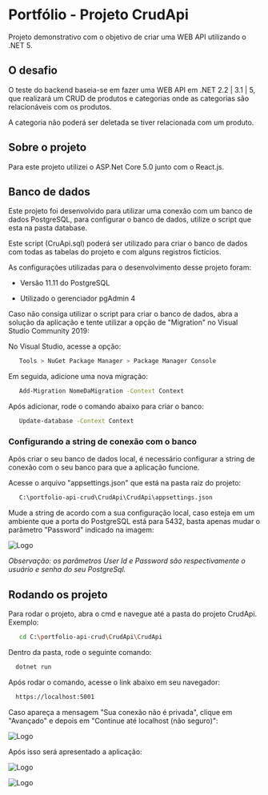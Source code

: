 
# Portfólio - Projeto CrudApi

Projeto demonstrativo com o objetivo de criar uma WEB API utilizando o .NET 5.



## O desafio

O teste do backend baseia-se em fazer uma WEB API em .NET 2.2 | 3.1 | 5, que
realizará um CRUD de produtos e categorias onde as categorias são relacionáveis com
os produtos. 

A categoria não poderá ser deletada se tiver relacionada com um produto.



## Sobre o projeto

Para este projeto utilizei o ASP.Net Core 5.0 junto com o React.js.


## Banco de dados

Este projeto foi desenvolvido para utilizar uma conexão com um banco de dados PostgreSQL, para configurar o banco de dados, utilize o script que esta na pasta database. 

Este script (CruApi.sql) poderá ser utilizado para criar o banco de dados com todas as tabelas do projeto e com alguns registros fictícios.

As configurações utilizadas para o desenvolvimento desse projeto foram:

- Versão 11.11 do PostgreSQL

- Utilizado o gerenciador pgAdmin 4

Caso não consiga utilizar o script para criar o banco de dados, abra a solução da aplicação e tente utilizar a opção de "Migration" no Visual Studio Community 2019:

No Visual Studio, acesse a opção:

```bash
   Tools > NuGet Package Manager > Package Manager Console
```

Em seguida, adicione uma nova migração:

```bash
   Add-Migration NomeDaMigration -Context Context
```
Após adicionar, rode o comando abaixo para criar o banco:

```bash
   Update-database -Context Context
```

### Configurando a string de conexão com o banco

Após criar o seu banco de dados local, é necessário configurar a string de conexão com o seu banco para que a aplicação funcione.

Acesse o arquivo "appsettings.json" que está na pasta raiz do projeto:

```bash
   C:\portfolio-api-crud\CrudApi\CrudApi\appsettings.json
```

Mude a string de acordo com a sua configuração local, caso esteja em um ambiente que a porta do PostgreSQL está para 5432, basta apenas mudar o parâmetro "Password" indicado na imagem:

![Logo](https://i.ibb.co/XSkZzMt/Screenshot-3.png)

_Observação: os parâmetros User Id e Password são respectivamente o usuário e senha do seu PostgreSql._ 

## Rodando os projeto

Para rodar o projeto, abra o cmd e navegue até a pasta do projeto CrudApi.
Exemplo:

```bash
   cd C:\portfolio-api-crud\CrudApi\CrudApi
```

Dentro da pasta, rode o seguinte comando:

```bash
  dotnet run
```

Após rodar o comando, acesse o link abaixo em seu navegador:

```bash
  https://localhost:5001
```

Caso apareça a mensagem "Sua conexão não é privada", clique em "Avançado" e depois em "Continue até localhost (não seguro)":

![Logo](https://i.ibb.co/tsLRTRP/captura2340.png)

Após isso será apresentado a aplicação:

![Logo](https://i.ibb.co/d5Q659w/video.gif)

![Logo](https://i.ibb.co/HTd8dfj/video3.gif)

